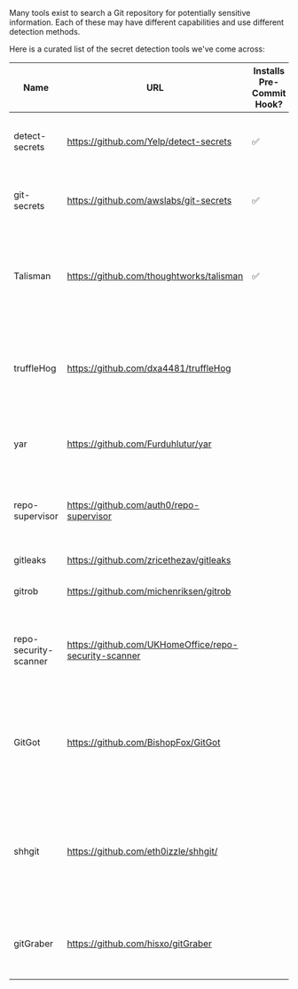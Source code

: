 Many tools exist to search a Git repository for potentially sensitive information. Each of these may have different capabilities and use different detection methods.

Here is a curated list of the secret detection tools we've come across:

| Name                  | URL                                                   | Installs Pre-Commit Hook? | Supported by `watcher` | Description                                                                                                                              |
|-----------------------|-------------------------------------------------------|---------------------------|------------------------|------------------------------------------------------------------------------------------------------------------------------------------|
| detect-secrets        | https://github.com/Yelp/detect-secrets                | ✅                        | ✅                     | An enterprise friendly way of detecting and preventing secrets in code.                                                                  |
| git-secrets           | https://github.com/awslabs/git-secrets                | ✅                        | ✅                     | Prevents you from committing secrets and credentials into git repositories                                                               |
| Talisman              | https://github.com/thoughtworks/talisman              | ✅                        |                        | Talisman validates the outgoing changeset for things that look suspicious using pre-push Git hooks                                       |
| truffleHog            | https://github.com/dxa4481/truffleHog                 |                           |                        | Searches through git repositories for high entropy strings and secrets, digging deep into commit history                                 |
| yar                   | https://github.com/Furduhlutur/yar                    |                           |                        | Yar is a tool for plunderin' organizations, users and/or repositories.                                                                   |
| repo-supervisor       | https://github.com/auth0/repo-supervisor              |                           |                        | Scan your code for security misconfiguration, search for passwords and secrets. 🔍                                                       |
| gitleaks              | https://github.com/zricethezav/gitleaks               |                           |                        | Audit git repos for secrets 🔑                                                                                                           |
| gitrob                | https://github.com/michenriksen/gitrob                |                           |                        | Reconnaissance tool for GitHub organizations                                                                                             |
| repo-security-scanner | https://github.com/UKHomeOffice/repo-security-scanner |                           |                        | CLI tool that finds secrets accidentally committed to a git repo, eg passwords, private keys                                             |
| GitGot                | https://github.com/BishopFox/GitGot                   |                           |                        | Semi-automated, feedback-driven tool to rapidly search through troves of public data on GitHub for sensitive secrets.                    |
| shhgit                | https://github.com/eth0izzle/shhgit/                  |                           |                        | Shhgit finds secrets and sensitive files across GitHub code and Gists committed in near real time by listening to the GitHub Events API. |
| gitGraber             | https://github.com/hisxo/gitGraber                    |                           |                        | Monitor GitHub to search and find sensitive data in real time for different online services.                                             |
